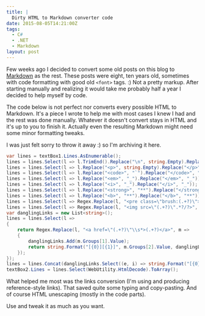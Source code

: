 ```yaml
---
title: |
  Dirty HTML to Markdown converter code
date: 2015-08-05T14:21:00Z
tags:
  - C#
  - .NET
  - Markdown
layout: post
---
```

Few weeks ago I decided to convert some old posts on this blog to [Markdown][1] as the rest. These posts were eight, ten years old, sometimes with code formatting with good old `<font>` tags. :) Not a pretty markup. After starting manually and realizing it would take me probably half a year I decided to help myself by code.

<!-- excerpt -->

The code below is not perfect nor converts every possible HTML to Markdown. It's a piece I wrote to help me with most cases I knew I had and the rest was done manually. Whatever it doesn't convert stays in HTML and it's up to you to finish it. Actually even the resulting Markdown might need some minor formatting tweaks. 

I was just felt sorry to throw it away :) so I'm archiving it here.

```csharp
var lines = textBox1.Lines.AsEnumerable();
lines = lines.Select(l => l.TrimEnd().Replace("\n", string.Empty).Replace("\r", string.Empty)).Where(l => l != string.Empty);
lines = lines.Select(l => l.Replace("<p>", string.Empty).Replace("</p>", Environment.NewLine));
lines = lines.Select(l => l.Replace("<code>", "`").Replace("</code>", "`"));
lines = lines.Select(l => l.Replace("<em>", "_").Replace("</em>", "_"));
lines = lines.Select(l => l.Replace("<i>", "_").Replace("</i>", "_"));
lines = lines.Select(l => l.Replace("<strong>", "**").Replace("</strong>", "**"));
lines = lines.Select(l => l.Replace("<b>", "**").Replace("</b>", "**"));
lines = lines.Select(l => Regex.Replace(l, "<pre class=\"brush:(.+?)\">", "```$1").Replace("</pre>", "```" + Environment.NewLine));
lines = lines.Select(l => Regex.Replace(l, "<img src=\"(.+?)\".*?/?>", "![image]($1)"));
var danglingLinks = new List<string>();
lines = lines.Select(l =>
{
	return Regex.Replace(l, "<a href=\"(.+?)\"\\s*>(.+?)</a>", m =>
	{
		danglingLinks.Add(m.Groups[1].Value);
		return string.Format("[{0}][{1}]", m.Groups[2].Value, danglingLinks.Count());
	});
});
lines = lines.Concat(danglingLinks.Select((e, i) => string.Format("[{0}]: {1}", i + 1, e)));
textBox2.Lines = lines.Select(WebUtility.HtmlDecode).ToArray();
```

What helped me most was the links conversion (I'm using and producing reference-style links). That saved quite some typing and copy-pasting. And of course HTML unescaping (mostly in the code parts).

Use and tweak it as much as you want.

[1]: https://en.wikipedia.org/wiki/Markdown